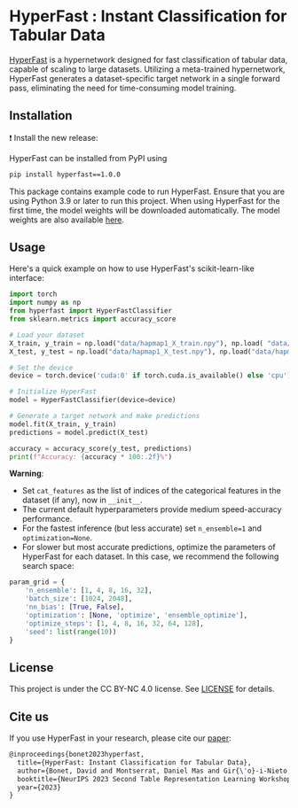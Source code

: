 # HyperFast : Instant Classification for Tabular Data

[HyperFast](https://openreview.net/forum?id=VRBhaU8IDz) is a hypernetwork designed for fast classification of tabular data, capable of scaling to large datasets. Utilizing a meta-trained hypernetwork, HyperFast generates a dataset-specific target network in a single forward pass, eliminating the need for time-consuming model training.


## Installation
:exclamation: Install the new release:

HyperFast can be installed from PyPI using

```bash
pip install hyperfast==1.0.0
```

This package contains example code to run HyperFast. Ensure that you are using Python 3.9 or later to run this project.
When using HyperFast for the first time, the model weights will be downloaded automatically. The model weights are also available [here](https://figshare.com/articles/software/hyperfast_ckpt/24749838). 



## Usage

Here's a quick example on how to use HyperFast's scikit-learn-like interface:

```python
import torch
import numpy as np
from hyperfast import HyperFastClassifier
from sklearn.metrics import accuracy_score

# Load your dataset
X_train, y_train = np.load("data/hapmap1_X_train.npy"), np.load( "data/hapmap1_y_train.npy")
X_test, y_test = np.load("data/hapmap1_X_test.npy"), np.load("data/hapmap1_y_test.npy")

# Set the device
device = torch.device('cuda:0' if torch.cuda.is_available() else 'cpu')

# Initialize HyperFast
model = HyperFastClassifier(device=device)

# Generate a target network and make predictions
model.fit(X_train, y_train)
predictions = model.predict(X_test)

accuracy = accuracy_score(y_test, predictions)
print(f"Accuracy: {accuracy * 100:.2f}%")
```


**Warning**: 
* Set ``cat_features`` as the list of indices of the categorical features in the dataset (if any), now in ``__init__``.
* The current default hyperparameters provide medium speed-accuracy performance.
* For the fastest inference (but less accurate) set ``n_ensemble=1`` and ``optimization=None``.
* For slower but most accurate predictions, optimize the parameters of HyperFast for each dataset. In this case, we recommend the following search space:

```python
param_grid = {
    'n_ensemble': [1, 4, 8, 16, 32],
    'batch_size': [1024, 2048],
    'nn_bias': [True, False],
    'optimization': [None, 'optimize', 'ensemble_optimize'],
    'optimize_steps': [1, 4, 8, 16, 32, 64, 128],
    'seed': list(range(10))
}
```

## License

This project is under the CC BY-NC 4.0 license. See [LICENSE](LICENSE) for details.


## Cite us

If you use HyperFast in your research, please cite our [paper](https://openreview.net/forum?id=VRBhaU8IDz):

```latex
@inproceedings{bonet2023hyperfast,
  title={HyperFast: Instant Classification for Tabular Data},
  author={Bonet, David and Montserrat, Daniel Mas and Gir{\'o}-i-Nieto, Xavier and Ioannidis, Alexander},
  booktitle={NeurIPS 2023 Second Table Representation Learning Workshop},
  year={2023}
}
```
